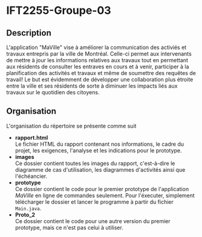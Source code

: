 # IFT2255-Groupe-03

## Description

L'application "MaVille" vise à améliorer la communication des activiés et travaux entrepris par la ville de Montréal. Celle-ci permet aux intervenants de mettre à jour les informations relatives aux travaux tout en permettant aux résidents de consulter les entraves en cours et à venir, participer à la planification des activités et travaux et même de soumettre des requêtes de travail! Le but est évidemment de développer une collaboration plus étroite entre la ville et ses résidents de sorte à diminuer les impacts liés aux travaux sur le quotidien des citoyens. 

## Organisation

L'organisation du répertoire se présente comme suit

- **rapport.html**    
  Le fichier HTML du rapport contenant nos informations, le cadre du projet, les exigences, l'analyse et les indications pour le prototype.
- **images**    
  Ce dossier contient toutes les images du rapport, c'est-à-dire le diagramme de cas d'utilisation, les diagrammes d'activités ainsi que l'échéancier.
- **prototype**  
  Ce dossier contient le code pour le premier prototype de l'application _MaVille_ en ligne de commandes seulement. Pour l'éxecuter, simplement télécharger le dossier et
  lancer le programme à partir du fichier `Main.java`.
- **Proto_2**  
  Ce dossier contient le code pour une autre version du premier prototype, mais ce n'est pas celui à utiliser. 
